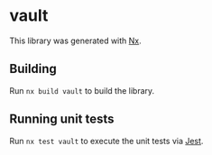 # vault

This library was generated with [Nx](https://nx.dev).

## Building

Run `nx build vault` to build the library.

## Running unit tests

Run `nx test vault` to execute the unit tests via [Jest](https://jestjs.io).
